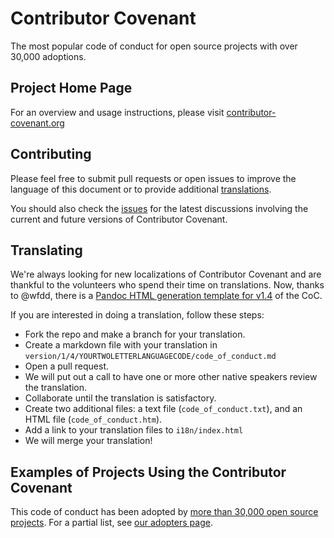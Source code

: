 Contributor Covenant
====================

The most popular code of conduct for open source projects with over 30,000 adoptions.

## Project Home Page

For an overview and usage instructions, please visit [contributor-covenant.org](http://contributor-covenant.org/)

## Contributing

Please feel free to submit pull requests or open issues to improve the language
of this document or to provide additional [translations](http://contributor-covenant.org/version/1/3/0/i18n/).

You should also check the [issues](https://github.com/ContributorCovenant/contributor_covenant/issues)
for the latest discussions involving the current and future versions of Contributor Covenant.

## Translating

We're always looking for new localizations of Contributor Covenant and are thankful to the volunteers who spend their time on translations. Now, thanks to @wfdd, there is a [Pandoc HTML generation template for v1.4](version/1/4/.index-template.html) of the CoC.

If you are interested in doing a translation, follow these steps:

* Fork the repo and make a branch for your translation.
* Create a markdown file with your translation in `version/1/4/YOURTWOLETTERLANGUAGECODE/code_of_conduct.md`
* Open a pull request.
* We will put out a call to have one or more other native speakers review the translation.
* Collaborate until the translation is satisfactory.
* Create two additional files: a text file (`code_of_conduct.txt`), and an HTML file (`code_of_conduct.htm`).
* Add a link to your translation files to `i18n/index.html`
* We will merge your translation!

## Examples of Projects Using the Contributor Covenant

This code of conduct has been adopted by [more than 30,000 open source projects](https://github.com/search?l=&q=%22This+Code+of+Conduct+is+adapted+from+the+%5BContributor+Covenant%5D%22+path%3A%22%2F%22+fork%3Afalse&ref=advsearch&type=Code&utf8=✓). For a partial list, see [our adopters page](http://contributor-covenant.org/adopters/).
